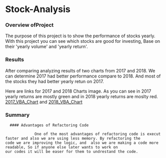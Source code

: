 # Stock-Analysis

### Overview ofProject

The purpose of this project is to show the performance of stocks yearly. With this project you can see which stocks are good for investing,
Base on their 'yearly volume' and 'yearly return'.


### Results

After comparing analyzing results of two charts from 2017 and 2018. We can determine 2017 had better performance compare to 2018. And most of the stocks they had better yearly retun on 2017.

Here are links for 2017 and 2018 Charts image. As you can see in 2017 yearly returns are mostly green and in 2018 yearly returns are moslty red. [2017_VBA_Chart](./VBA_Challenge_results-2017.png)  and [2018_VBA_Chart](./VBA_Challange_results_2018.png)



### Summary


      #### Advantages of Refactoring Code 
  
                 One of the most advantages of refactoring code is execut faster and also we are using less memory. By refactoring the                                                code we are improving the logic, and  also we are making a code more readable, So if anyone else later wants to work on                                              our codes it will be easer for them to undrestand the code.                        
         
               

         
         


